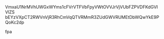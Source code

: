 VmxaU1NrMVhUWGxWYms1cFVrVTFVbFpyVWtOVVJrVjVUbFZPVDFKdGVIVlZS
bEYzVXpCT2RWVnVjR3RhCmVqQTVRMmR3ZUdGWVRUMEtDbWQwYkE9PQoKc2dp

fpa